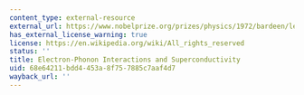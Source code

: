 ```yaml
---
content_type: external-resource
external_url: https://www.nobelprize.org/prizes/physics/1972/bardeen/lecture/
has_external_license_warning: true
license: https://en.wikipedia.org/wiki/All_rights_reserved
status: ''
title: Electron-Phonon Interactions and Superconductivity
uid: 68e64211-bdd4-453a-8f75-7885c7aaf4d7
wayback_url: ''
---
```


